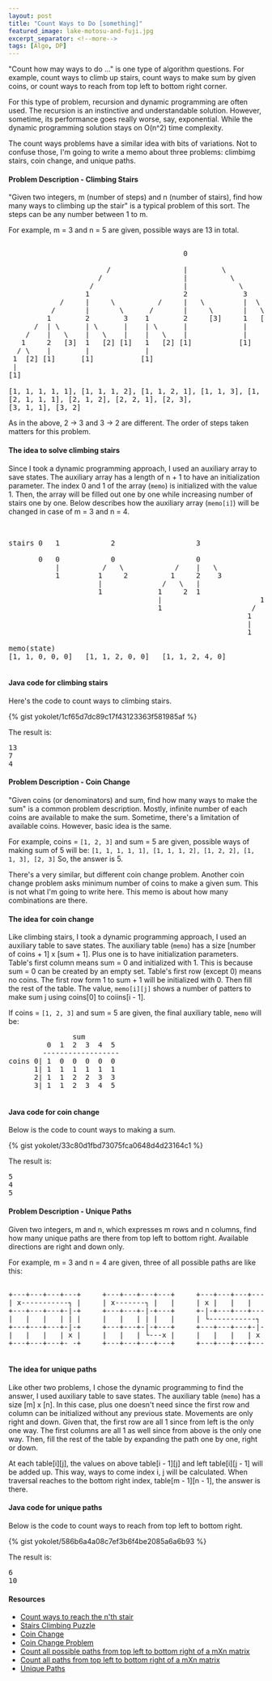 ```yaml
---
layout: post
title: "Count Ways to Do [something]"
featured_image: lake-motosu-and-fuji.jpg
excerpt_separator: <!--more-->
tags: [Algo, DP]
---
```


"Count how may ways to do ..." is one type of algorithm questions.
For example, count ways to climb up stairs, count ways to make sum by given coins, 
or count ways to reach from top left to bottom right corner.
<!--more-->
For this type of problem, recursion and dynamic programming are often used.
The recursion is an instinctive and understandable solution.
However, sometime, its performance goes really worse, say, exponential.
While the dynamic programming solution stays on O(n^2) time complexity.

The count ways problems have a similar idea with bits of variations.
Not to confuse those, I'm going to write a memo about three problems:
climbimg stairs, coin change, and unique paths.


#### Problem Description - Climbing Stairs ####

"Given two integers, m (number of steps) and n (number of stairs),
find how many ways to climbing up the stair"
is a typical problem of this sort.
The steps can be any number between 1 to m.

For example, m = 3 and n = 5 are given,
possible ways are 13 in total.

<pre>

                                         0

                       /                 |        \
                     /                   |          \
                   /                     |            \
                  1                      2             3
            /     |     \          /     |   \         |  \
          /       |       \      /       |     \       |   \
         1        2        3    1        2     [3]     1   [2]
      /  | \      | \      |    | \      |             |
    /    |   \    |   \    |    |   \    |             |
   1     2   [3]  1   [2] [1]   1   [2] [1]           [1]
  / \    |        |             |
 1  [2] [1]      [1]           [1]
 |
[1]

[1, 1, 1, 1, 1], [1, 1, 1, 2], [1, 1, 2, 1], [1, 1, 3], [1, 2, 1, 1], [1, 2, 2], [1, 3, 1]
[2, 1, 1, 1], [2, 1, 2], [2, 2, 1], [2, 3],
[3, 1, 1], [3, 2]
</pre>

As in the above, 2 -> 3 and 3 -> 2 are different.
The order of steps taken matters for this problem.


#### The idea to solve climbing stairs ####

Since I took a dynamic programming approach, I used an auxiliary array to save states.
The auxiliary array has a length of n + 1 to have an initialization parameter.
The index 0 and 1 of the array (`memo`) is initialized with the value 1.
Then, the array will be filled out one by one while increasing number of stairs one by one.
Below describes how the auxiliary array (`memo[i]`) will be changed in case of  m = 3 and n = 4.

<pre>


stairs 0   1            2                   3                          4

       0   0            0                   0                          0
           |          /   \            /    |   \                /     |     \
           1         1     2          1     2    3              1      2      3
                     |              /   \   |                 / | \    | \    |
                     1             1     2  1               /   |  \   |  \   |
                                   |                       1    2   3  1   2  1
                                   1                     /   \  |      |
                                                        1     2 1      1
                                                        |
                                                        1

memo(state)
[1, 1, 0, 0, 0]   [1, 1, 2, 0, 0]   [1, 1, 2, 4, 0]          [1, 1, 2, 4, 7]

</pre>

#### Java code for climbing stairs ###

Here's the code to count ways to climbing stairs.

{% gist yokolet/1cf65d7dc89c17f43123363f581985af %}

The result is:

<pre>
13
7
4
</pre>

#### Problem Description - Coin Change ####

"Given coins (or denominators) and sum, find how many ways to make the sum"
is a common problem description.
Mostly, infinite number of each coins are available to make the sum.
Sometime, there's a limitation of available coins.
However, basic idea is the same.

For example, coins = `[1, 2, 3]` and sum = 5 are given,
possible ways of making sum of 5 will be:
`[1, 1, 1, 1, 1], [1, 1, 1, 2], [1, 2, 2], [1, 1, 3], [2, 3]`
So, the answer is 5.

There's a very similar, but different coin change problem.
Another coin change problem asks minimum number of coins to make a given sum.
This is not what I'm going to write here.
This memo is about how many combinations are there.


#### The idea for coin change  ####

Like climbing stairs, I took a dynamic programming approach, I used an auxiliary table
to save states.
The auxiliary table (`memo`) has a size [number of coins + 1] x [sum + 1].
Plus one is to have initialization parameters.
Table's first column means sum = 0 and initialized with 1.
This is because sum = 0 can be created by an empty set.
Table's first row (except 0) means no coins.
The first row form 1 to sum + 1 will be initialized with 0.
Then fill the rest of the table.
The value, `memo[i][j]` shows a number of patters to make sum j using coins[0] to coiins[i - 1].

If coins = `[1, 2, 3]` and sum = 5 are given, the final auxiliary table, `memo` will be:

<pre>
               sum
         0  1  2  3  4  5
        ------------------
coins 0| 1  0  0  0  0  0
      1| 1  1  1  1  1  1
      2| 1  1  2  2  3  3
      3| 1  1  2  3  4  5

</pre>


#### Java code for coin change ###

Below is the code to count ways to making a sum.

{% gist yokolet/33c80d1fbd73075fca0648d4d23164c1 %}

The result is:

<pre>
5
4
5
</pre>


#### Problem Description - Unique Paths ####

Given two integers, m and n, which expresses m rows and n columns,
find how many unique paths are there from top left to bottom right.
Available directions are right and down only.

For example, m = 3 and n = 4 are given, three of all possible paths
are like this:

<pre>

+---+---+---+---+     +---+---+---+---+     +---+---+---+---+
| x-----------┐ |     | x-------┐ |   |     | x |   |   |   |
+---+---+---+-|-+     +---+---+-|-+---+     +-|-+---+---+---+
|   |   |   | | |     |   |   | | |   |     | └-----------┐ |
+---+---+---+-|-+     +---+---+-|-+---+     +---+---+---+-|-+
|   |   |   | x |     |   |   | └---x |     |   |   |   | x |
+---+---+---+- -+     +---+---+---+---+     +---+---+---+---+

</pre>


#### The idea for unique paths ####

Like other two problems, I chose the dynamic programming to find the answer,
I used auxiliary table to save states.
The auxiliary table (`memo`) has a size [m] x [n].
In this case, plus one doesn't need since the first row and column can be
initialized without any previous state.
Movements are only right and down.
Given that, the first row are all 1 since from left is the only one way.
The first columns are all 1 as well since from above is the only one way.
Then, fill the rest of the table by expanding the path one by one, right or down.

At each table[i][j], the values on above table[i - 1][j] and left table[i][j - 1] will be added up.
This way, ways to come index i, j will be calculated.
When traversal reaches to the bottom right index, table[m - 1][n - 1], the answer is there.


#### Java code  for unique paths ####

Below is the code to count ways to reach from top left to bottom right.

{% gist yokolet/586b6a4a08c7ef3b6f4be2085a6a6b93 %}

The result is:

<pre>
6
10
</pre>


#### Resources ####

- [Count ways to reach the n'th stair](http://www.geeksforgeeks.org/count-ways-reach-nth-stair/)
- [Stairs Climbing Puzzle](http://algorithms.tutorialhorizon.com/dynamic-programming-stairs-climbing-puzzle/)
- [Coin Change](http://www.geeksforgeeks.org/dynamic-programming-set-7-coin-change/)
- [Coin Change Problem](http://algorithms.tutorialhorizon.com/dynamic-programming-coin-change-problem/)
- [Count all possible paths from top left to bottom right of a mXn matrix](http://www.geeksforgeeks.org/count-possible-paths-top-left-bottom-right-nxm-matrix/)
- [Count all paths from top left to bottom right of a mXn matrix](http://algorithms.tutorialhorizon.com/dynamic-programming-count-all-paths-from-top-left-to-bottom-right-of-a-mxn-matrix/)
- [Unique Paths](http://www.programcreek.com/2014/05/leetcode-unique-paths-java/)
